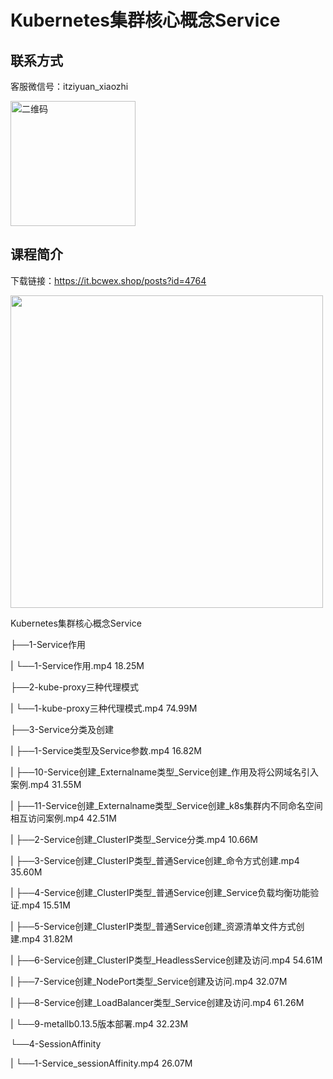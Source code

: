 # Kubernetes集群核心概念Service

## 联系方式

客服微信号：itziyuan_xiaozhi

<img src="https://ziyuanyun.oss-cn-guangzhou.aliyuncs.com/common/20240614073449/666b82192834a.jpg" width="200" height="200" alt="二维码">

## 课程简介

下载链接：https://it.bcwex.shop/posts?id=4764

<img src="https://ziyuanyun.oss-cn-guangzhou.aliyuncs.com/yun/20241201153155/674c10eb8a94d.jpg" width="500" alt="">

  

 Kubernetes集群核心概念Service

 ├──1-Service作用

 | └──1-Service作用.mp4 18.25M

 ├──2-kube-proxy三种代理模式

 | └──1-kube-proxy三种代理模式.mp4 74.99M

 ├──3-Service分类及创建

 | ├──1-Service类型及Service参数.mp4 16.82M

 | ├──10-Service创建_Externalname类型_Service创建_作用及将公网域名引入案例.mp4 31.55M

 | ├──11-Service创建_Externalname类型_Service创建_k8s集群内不同命名空间相互访问案例.mp4 42.51M

 | ├──2-Service创建_ClusterIP类型_Service分类.mp4 10.66M

 | ├──3-Service创建_ClusterIP类型_普通Service创建_命令方式创建.mp4 35.60M

 | ├──4-Service创建_ClusterIP类型_普通Service创建_Service负载均衡功能验证.mp4 15.51M

 | ├──5-Service创建_ClusterIP类型_普通Service创建_资源清单文件方式创建.mp4 31.82M

 | ├──6-Service创建_ClusterIP类型_HeadlessService创建及访问.mp4 54.61M

 | ├──7-Service创建_NodePort类型_Service创建及访问.mp4 32.07M

 | ├──8-Service创建_LoadBalancer类型_Service创建及访问.mp4 61.26M

 | └──9-metallb0.13.5版本部署.mp4 32.23M

 └──4-SessionAffinity

 | └──1-Service_sessionAffinity.mp4 26.07M

  